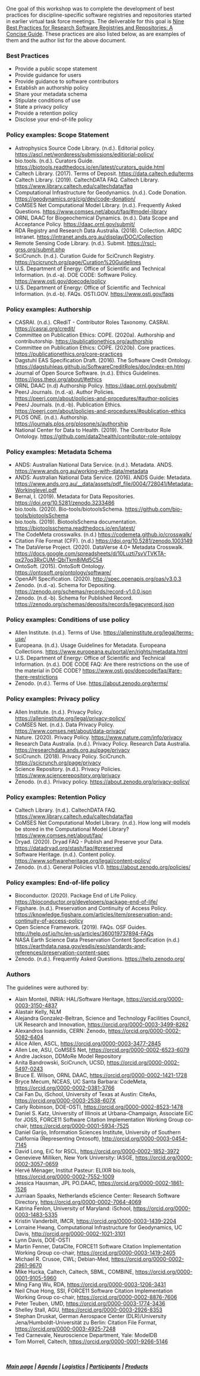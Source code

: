 One goal of this workshop was to complete the development of best practices for discipline-specific software registries and repositories started in earlier virtual task force meetings. The deliverable for this goal is [Nine Best Practices for Research Software Registries and Repositories: A Concise Guide](https://arxiv.org/abs/2012.13117). These practices are also listed below, as are examples of them and the author list for the above document.

### Best Practices
* Provide a public scope statement
* Provide guidance for users
* Provide guidance to software contributors
* Establish an authorship policy
* Share your metadata schema
* Stipulate conditions of use
* State a privacy policy
* Provide a retention policy
* Disclose your end-of-life policy


### Policy examples: Scope Statement
   * Astrophysics Source Code Library. (n.d.). Editorial policy. https://ascl.net/wordpress/submissions/editiorial-policy/  
   * bio.tools. (n.d.). Curators Guide. https://biotools.readthedocs.io/en/latest/curators_guide.html  
   * Caltech Library. (2017). Terms of Deposit. https://data.caltech.edu/terms  
   * Caltech Library. (2019). CaltechDATA FAQ. Caltech Library. https://www.library.caltech.edu/caltechdata/faq  
   * Computational Infrastructure for Geodynamics. (n.d.). Code Donation. https://geodynamics.org/cig/dev/code-donation/  
   * CoMSES Net Computational Model Library. (n.d.). Frequently Asked Questions. https://www.comses.net/about/faq/#model-library  
   * ORNL DAAC for Biogeochemical Dynamics. (n.d.). Data Scope and Acceptance Policy. https://daac.ornl.gov/submit/  
   * RDA Registry and Research Data Australia. (2018). Collection. ARDC Intranet. https://intranet.ands.org.au/display/DOC/Collection  
   * Remote Sensing Code Library. (n.d.). Submit. https://rscl-grss.org/submit.php  
   * SciCrunch. (n.d.). Curation Guide for SciCrunch Registry. https://scicrunch.org/page/Curation%20Guidelines  
   * U.S. Department of Energy: Office of Scientific and Technical Information. (n.d.-a). DOE CODE: Software Policy. https://www.osti.gov/doecode/policy  
   * U.S. Department of Energy: Office of Scientific and Technical Information. (n.d.-b). FAQs. OSTI.GOV. https://www.osti.gov/faqs  

  ### Policy examples: Authorship  
   * CASRAI. (n.d.). CRediT - Contributor Roles Taxonomy. CASRAI. https://casrai.org/credit/  
   * Committee on Publication Ethics: COPE. (2020a). Authorship and contributorship. https://publicationethics.org/authorship  
   * Committee on Publication Ethics: COPE. (2020b). Core practices. https://publicationethics.org/core-practices  
   * Dagstuhl EAS Specification Draft. (2016). The Software Credit Ontology. https://dagstuhleas.github.io/SoftwareCreditRoles/doc/index-en.html  
   * Journal of Open Source Software. (n.d.). Ethics Guidelines. https://joss.theoj.org/about/#ethics  
   * ORNL DAAC (n.d) Authorship Policy. https://daac.ornl.gov/submit/  
   * PeerJ Journals. (n.d.-a). Author Policies. https://peerj.com/about/policies-and-procedures/#author-policies  
   * PeerJ Journals. (n.d.-b). Publication Ethics. https://peerj.com/about/policies-and-procedures/#publication-ethics  
   * PLOS ONE. (n.d.). Authorship. https://journals.plos.org/plosone/s/authorship  
   * National Center for Data to Health. (2019). The Contributor Role Ontology. https://github.com/data2health/contributor-role-ontology  

  ### Policy examples: Metadata Schema  
   * ANDS: Australian National Data Service. (n.d.). Metadata. ANDS. https://www.ands.org.au/working-with-data/metadata  
   * ANDS: Australian National Data Service. (2016). ANDS Guide: Metadata. https://www.ands.org.au/__data/assets/pdf_file/0004/728041/Metadata-Workinglevel.pdf  
   * Bernal, I. (2019). Metadata for Data Repositories. https://doi.org/10.5281/zenodo.3233486  
   * bio.tools. (2020). Bio-tools/biotoolsSchema. https://github.com/bio-tools/biotoolsSchema  
   * bio.tools. (2019). BiotoolsSchema documentation. https://biotoolsschema.readthedocs.io/en/latest/  
   * The CodeMeta crosswalks. (n.d.) https://codemeta.github.io/crosswalk/  
   * Citation File Format (CFF). (n.d.) https://doi.org/10.5281/zenodo.1003149  
   * The DataVerse Project. (2020). DataVerse 4.0+ Metadata Crosswalk. https://docs.google.com/spreadsheets/d/10Luzti7svVTVKTA-px27oq3RxCUM-QbiTkm8iMd5C54  
   * OntoSoft. (2015). OntoSoft Ontology. https://ontosoft.org/ontology/software/  
   * OpenAPI Specification. (2020). http://spec.openapis.org/oas/v3.0.3  
   * Zenodo. (n.d.-a). Schema for Depositing. https://zenodo.org/schemas/records/record-v1.0.0.json  
   * Zenodo. (n.d.-b). Schema for Published Record. https://zenodo.org/schemas/deposits/records/legacyrecord.json  

  ### Policy examples: Conditions of use policy  
   * Allen Institute. (n.d.). Terms of Use. https://alleninstitute.org/legal/terms-use/
   * Europeana. (n.d.). Usage Guidelines for Metadata. Europeana Collections. https://www.europeana.eu/portal/en/rights/metadata.html  
   * U.S. Department of Energy: Office of Scientific and Technical Information. (n.d.). DOE CODE FAQ: Are there restrictions on the use of the material in DOE CODE? https://www.osti.gov/doecode/faq/#are-there-restrictions  
   * Zenodo. (n.d.). Terms of Use. https://about.zenodo.org/terms/  

  ### Policy examples: Privacy policy    
   * Allen Institute. (n.d.). Privacy Policy. https://alleninstitute.org/legal/privacy-policy/  
   * CoMSES Net. (n.d.). Data Privacy Policy. https://www.comses.net/about/data-privacy/  
   * Nature. (2020). Privacy Policy. https://www.nature.com/info/privacy  
   * Research Data Australia. (n.d.). Privacy Policy. Research Data Australia. https://researchdata.ands.org.au/page/privacy  
   * SciCrunch. (2018). Privacy Policy. SciCrunch. https://scicrunch.org/page/privacy  
   * Science Repository. (n.d.). Privacy Policies. https://www.sciencerepository.org/privacy  
   * Zenodo. (n.d.). Privacy policy. https://about.zenodo.org/privacy-policy/  

 ### Policy examples: Retention Policy  
   * Caltech Library. (n.d.). CaltechDATA FAQ. https://www.library.caltech.edu/caltechdata/faq  
   * CoMSES Net Computational Model Library. (n.d.). How long will models be stored in the Computational Model Library? https://www.comses.net/about/faq/  
   * Dryad. (2020). Dryad FAQ - Publish and Preserve your Data. https://datadryad.org/stash/faq/#preserved  
   * Software Heritage. (n.d.). Content policy. https://www.softwareheritage.org/legal/content-policy/  
   * Zenodo. (n.d.). General Policies v1.0. https://about.zenodo.org/policies/  
  
  ### Policy examples: End-of-life policy    
  * Bioconductor. (2020). Package End of Life Policy. https://bioconductor.org/developers/package-end-of-life/  
  * Figshare. (n.d.). Preservation and Continuity of Access Policy. https://knowledge.figshare.com/articles/item/preservation-and-continuity-of-access-policy  
  * Open Science Framework. (2019). FAQs. OSF Guides. http://help.osf.io/hc/en-us/articles/360019737894-FAQs  
  * NASA Earth Science Data Preservation Content Specification (n.d.) https://earthdata.nasa.gov/esdis/eso/standards-and-references/preservation-content-spec  
  * Zenodo. (n.d.). Frequently Asked Questions. https://help.zenodo.org/  


### Authors
The guidelines were authored by:

* Alain Monteil, INRIA: HAL/Software Heritage, https://orcid.org/0000-0003-3150-4837
* Alastair Kelly, NLM
* Alejandra Gonzalez-Beltran, Science and Technology Facilities Council, UK Research and Innovation, https://orcid.org/0000-0003-3499-8262
* Alexandros Ioannidis, CERN: Zenodo, https://orcid.org/0000-0002-5082-6404
* Alice Allen, ASCL, https://orcid.org/0000-0003-3477-2845
* Allen Lee, ASU, CoMSES Net, https://orcid.org/0000-0002-6523-6079
* Andre Jackson, DDMoRe Model Repository
* Anita Bandrowski, SciCrunch, UCSD, https://orcid.org/0000-0002-5497-0243
* Bruce E. Wilson, ORNL DAAC, https://orcid.org/0000-0002-1421-1728 
* Bryce Mecum, NCEAS, UC Santa Barbara: CodeMeta, https://orcid.org/0000-0002-0381-3766
* Cai Fan Du, iSchool, University of Texas at Austin: CiteAs, https://orcid.org/0000-0003-2538-607X
* Carly Robinson, DOE-OSTI, https://orcid.org/0000-0002-8523-1478
* Daniel S. Katz, University of Illinois at Urbana-Champaign, Associate EiC for JOSS, FORCE11 Software Citation Implementation Working Group co-chair, https://orcid.org/0000-0001-5934-7525
* Daniel Garijo, Information Sciences Institute, University of Southern California (Representing Ontosoft), http://orcid.org/0000-0003-0454-7145
* David Long, EiC for RSCL, https://orcid.org/0000-0002-1852-3972 
* Genevieve Milliken, New York University: IASGE, https://orcid.org/0000-0002-3057-0659
* Hervé Ménager, Institut Pasteur: ELIXIR bio.tools, https://orcid.org/0000-0002-7552-1009 
* Jessica Hausman, JPL PO.DAAC, https://orcid.org/0000-0002-1861-1526 
* Jurriaan Spaaks, Netherlands eScience Center: Research Software Directory, https://orcid.org/0000-0002-7064-4069 
* Katrina Fenlon, University of Maryland: iSchool, https://orcid.org/0000-0003-1483-5335
* Kristin Vanderbilt, IMCR, https://orcid.org/0000-0003-1439-2204 
* Lorraine Hwang, Computational Infrastructure for Geodynamics, UC Davis, http://orcid.org/0000-0002-1021-3101
* Lynn Davis, DOE-OSTI
* Martin Fenner, DataCite, FORCE11 Software Citation Implementation Working Group co-chair, https://orcid.org/0000-0003-1419-2405 
* Michael R. Crusoe, CWL; Debian-Med, https://orcid.org/0000-0002-2961-9670 
* Mike Hucka, Caltech, Caltech, SBML, COMBINE, https://orcid.org/0000-0001-9105-5960
* Ming Fang Wu, RDA, https://orcid.org/0000-0003-1206-3431 
* Neil Chue Hong, SSI, FORCE11 Software Citation Implementation Working Group co-chair, https://orcid.org/0000-0002-8876-7606 
* Peter Teuben, UMD, https://orcid.org/0000-0003-1774-3436 
* Shelley Stall, AGU, https://orcid.org/0000-0003-2926-8353 
* Stephan Druskat, German Aerospace Center (DLR)/University Jena/Humboldt-Universität zu Berlin: Citation File Format, https://orcid.org/0000-0003-4925-7248 
* Ted Carnevale, Neuroscience Department, Yale: ModelDB
* Tom Morrell, Caltech, https://orcid.org/0000-0001-9266-5146

&nbsp; &nbsp;
&nbsp; &nbsp;
&nbsp; &nbsp;
&nbsp; &nbsp;
&nbsp; &nbsp;
&nbsp; &nbsp;
&nbsp; &nbsp;

##### [Main page](https://asclnet.github.io/SWRegistryWorkshop/) | [Agenda](https://asclnet.github.io/SWRegistryWorkshop/Agenda.html) | [Logistics](https://asclnet.github.io/SWRegistryWorkshop/Logistics.html) | [Participants](https://asclnet.github.io/SWRegistryWorkshop/Participants.html) | [Products](https://asclnet.github.io/SWRegistryWorkshop/Products/Products.html)   

